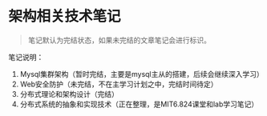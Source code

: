 # 架构相关技术笔记

> 笔记默认为完结状态，如果未完结的文章笔记会进行标识。
>

笔记说明：

1. Mysql集群架构（暂时完结，主要是mysql主从的搭建，后续会继续深入学习）
1. Web安全防护（未完结，不在主学习计划之中，完结时间待定）
1. 分布式理论和架构设计（完结）
1. 分布式系统的抽象和实现技术（正在整理，是MIT6.824课堂和lab学习笔记）
